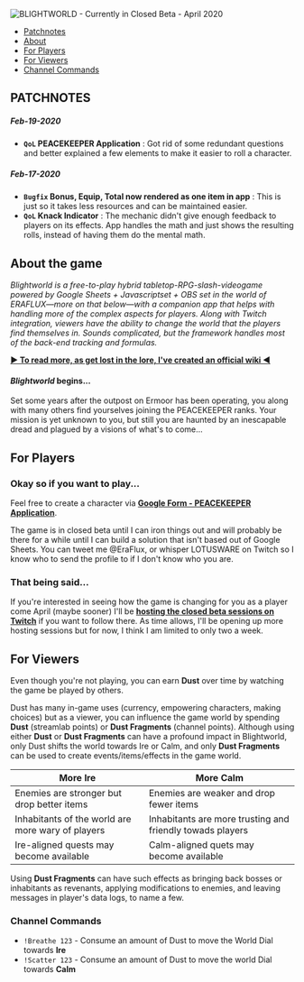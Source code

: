![BLIGHTWORLD - Currently in Closed Beta - April 2020](https://blight.world/twitch/twitch/video-player-banner.jpg)

- [Patchnotes](#patchnotes)
- [About](#about-the-game)
- [For Players](#okay-so-if-you-want-to-play)
- [For Viewers](#for-viewers)
- [Channel Commands](#channel-commands)


## PATCHNOTES
##### Feb-19-2020
- **`QoL` PEACEKEEPER Application** : Got rid of some redundant questions and better explained a few elements to make it easier to roll a character.
##### Feb-17-2020
- **`Bugfix` Bonus, Equip, Total now rendered as one item in app** : This is just so it takes less resources and can be maintained easier.
- **`QoL` Knack Indicator** : The mechanic didn't give enough feedback to players on its effects. App handles the math and just shows the resulting rolls, instead of having them do the mental math.

## About the game
*Blightworld is a free-to-play hybrid tabletop-RPG-slash-videogame powered by Google Sheets + Javascriptset + OBS set in the world of ERAFLUX—more on that below—with a companion app that helps with handling more of the complex aspects for players.  Along with Twitch integration, viewers have the ability to change the world that the players find themselves in.  Sounds complicated, but the framework handles most of the back-end tracking and formulas.*

[**▶ To read more, as get lost in the lore, I've created an official wiki ◀**](https://github.com/lotusware/blight-world/wiki)

#### *Blightworld* begins...
Set some years after the outpost on Ermoor has been operating, you along with many others find yourselves joining the PEACEKEEPER ranks.  Your mission is yet unknown to you, but still you are haunted by an inescapable dread and plagued by a visions of what's to come...


## For Players
### Okay so if you want to play...
Feel free to create a character via [**Google Form - PEACEKEEPER Application**](https://docs.google.com/forms/d/e/1FAIpQLSdmjwwZHayq47IHvxQiucQkFVtI5mC1rq6w7P7Ju3KLcgfMDg/viewform). 

The game is in closed beta until I can iron things out and will probably be there for a while until I can build a solution that isn't based out of Google Sheets.  You can tweet me @EraFlux, or whisper LOTUSWARE on Twitch so I know who to send the profile to if I don't know who you are.

### That being said...
If you're interested in seeing how the game is changing for you as a player come April (maybe sooner) I'll be [**hosting the closed beta sessions on Twitch**](https://www.twitch.tv/lotusware) if you want to follow there.  As time allows, I'll be opening up more hosting sessions but for now, I think I am limited to only two a week.

## For Viewers
Even though you're not playing, you can earn **Dust** over time by watching the game be played by others. 

Dust has many in-game uses (currency, empowering characters, making choices) but as a viewer, you can influence the game world by spending **Dust** (streamlab points) or **Dust Fragments** (channel points).  Although using either **Dust** or **Dust Fragments** can have a profound impact in Blightworld, only Dust shifts the world towards Ire or Calm, and only **Dust Fragments** can be used to create events/items/effects in the game world.

More Ire | More Calm
---------|----------
Enemies are stronger but drop better items | Enemies are weaker and drop fewer items
Inhabitants of the world are more wary of players | Inhabitants are more trusting and friendly towads players
Ire-aligned quests may become available | Calm-aligned quets may become available

Using **Dust Fragments** can have such effects as bringing back bosses or inhabitants as revenants, applying modifications to enemies, and leaving messages in player's data logs, to name a few.


### Channel Commands
- `!Breathe 123`  - Consume an amount of Dust to move the World Dial towards **Ire**
- `!Scatter 123`  - Consume an amount of Dust to move the world Dial towards **Calm**
